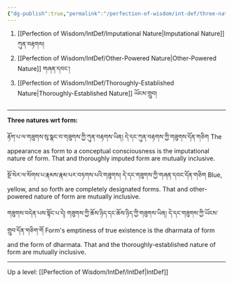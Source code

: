 ```yaml
---
{"dg-publish":true,"permalink":"/perfection-of-wisdom/int-def/three-natures/"}
---
```


1. [[Perfection of Wisdom/IntDef/Imputational Nature\|Imputational Nature]] ཀུན་བརྟགས།
2. [[Perfection of Wisdom/IntDef/Other-Powered Nature\|Other-Powered Nature]] གཞན་དབང་།
3. [[Perfection of Wisdom/IntDef/Thoroughly-Established Nature\|Thoroughly-Established Nature]] ཡོངས་གྲུབ།
---
**Three natures wrt form:**

རྟོག་པ་ལ་གཟུགས་སུ་སྣང་བ་གཟུགས་ཀྱི་ཀུན་བརྟགས་ཡིན། དེ་དང་ཀུན་བརྟགས་ཀྱི་གཟུགས་དོན་གཅིག 
The appearance as form to a conceptual consciousness is the imputational nature of form.
That and thoroughly imputed form are mutually inclusive.

སྔོ་སེར་ལ་སོགས་པ་རྣམས་རྣམ་པར་བཏགས་པའི་གཟུགས། དེ་དང་གཟུགས་ཀྱི་གཞན་དབང་དོན་གཅིག 
Blue, yellow, and so forth are completely designated forms.
That and other-powered nature of form are mutually inclusive.

གཟུགས་བདེན་པས་སྟོང་པ་དེ། གཟུགས་ཀྱི་ཆོས་ཉིད་དང་ཆོས་ཉིད་ཀྱི་གཟུགས་ཡིན། དེ་དང་གཟུགས་ཀྱི་ཡོངས་གྲུབ་དོན་གཅིག་གོ
Form's emptiness of true existence is the dharmata of form and the form of dharmata.
That and the thoroughly-established nature of form are mutually inclusive.

---
Up a level: [[Perfection of Wisdom/IntDef/IntDef\|IntDef]]